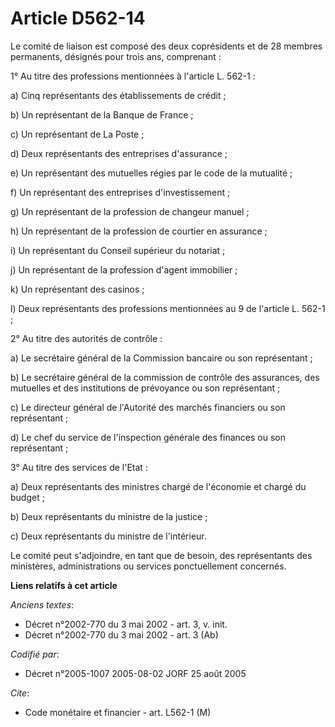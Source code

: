 # Article D562-14

Le comité de liaison est composé des deux coprésidents et de 28 membres permanents, désignés pour trois ans, comprenant :

1° Au titre des professions mentionnées à l'article L. 562-1 :

a) Cinq représentants des établissements de crédit ;

b) Un représentant de la Banque de France ;

c) Un représentant de La Poste ;

d) Deux représentants des entreprises d'assurance ;

e) Un représentant des mutuelles régies par le code de la mutualité ;

f) Un représentant des entreprises d'investissement ;

g) Un représentant de la profession de changeur manuel ;

h) Un représentant de la profession de courtier en assurance ;

i) Un représentant du Conseil supérieur du notariat ;

j) Un représentant de la profession d'agent immobilier ;

k) Un représentant des casinos ;

l) Deux représentants des professions mentionnées au 9 de l'article L. 562-1 ;

2° Au titre des autorités de contrôle :

a) Le secrétaire général de la Commission bancaire ou son représentant ;

b) Le secrétaire général de la commission de contrôle des assurances, des mutuelles et des institutions de prévoyance ou son
représentant ;

c) Le directeur général de l'Autorité des marchés financiers ou son représentant ;

d) Le chef du service de l'inspection générale des finances ou son représentant ;

3° Au titre des services de l'Etat :

a) Deux représentants des ministres chargé de l'économie et chargé du budget ;

b) Deux représentants du ministre de la justice ;

c) Deux représentants du ministre de l'intérieur.

Le comité peut s'adjoindre, en tant que de besoin, des représentants des ministères, administrations ou services
ponctuellement concernés.

**Liens relatifs à cet article**

_Anciens textes_:

  - Décret n°2002-770 du 3 mai 2002 - art. 3, v. init.
  - Décret n°2002-770 du 3 mai 2002 - art. 3 (Ab)

_Codifié par_:

  - Décret n°2005-1007 2005-08-02 JORF 25 août 2005

_Cite_:

  - Code monétaire et financier - art. L562-1 (M)
